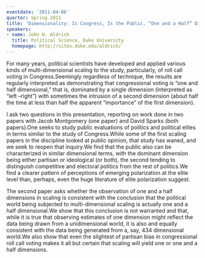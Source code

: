 ```yaml
---
eventdate: '2011-04-06'
quarter: Spring 2011
title: 'Dimensionality: Is Congress, Is the Public, “One and a Half” Dimensional?'
speakers:
- name: John H. Aldrich
  title: Political Science, Duke University
  homepage: http://sites.duke.edu/aldrich/
---
```

For many years, political scientists have developed and applied various kinds of multi-dimensional scaling to the study, particularly, of roll call voting in Congress.Seemingly regardless of technique, the results are regularly interpreted as demonstrating that congressional voting is “one and half dimensional,” that is, dominated by a single dimension (interpreted as “left –right”) with sometimes the intrusion of a second dimension (about half the time at less than half the apparent “importance” of the first dimension).

I ask two questions in this presentation, reporting on work done in two papers with Jacob Montgomery (one paper) and David Sparks (both papers).One seeks to study public evaluations of politics and political elites in terms similar to the study of Congress.While some of the first scaling papers in the discipline looked at public opinion, that study has waned, and we seek to reopen that inquiry.We find that the public also can be characterized in similar dimensional terms, with the dominant dimension being either partisan or ideological (or both), the second tending to distinguish competitive and electoral politics from the rest of politics.We find a clearer pattern of perceptions of emerging polarization at the elite level than, perhaps, even the huge literature of elite polarization suggest.

The second paper asks whether the observation of one and a half dimensions in scaling is consistent with the conclusion that the political world being subjected to multi-dimensional scaling is actually one and a half dimensional.We show that this conclusion is not warranted and that, while it is true that observing estimates of one dimension might reflect the data being drawn from a unidimensional world, it is also and equally consistent with the data being generated from a, say, 434 dimensional world.We also show that even the slightest of partisan bias in congressional roll call voting makes it all but certain that scaling will yield one or one and a half dimensions.